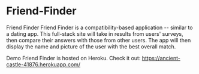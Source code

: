# Friend-Finder
Friend Finder
Friend Finder is a compatibility-based application -- similar to a dating app. This full-stack site will take in results from users' surveys, then compare their answers with those from other users. The app will then display the name and picture of the user with the best overall match.


Demo
Friend Finder is hosted on Heroku. Check it out: https://ancient-castle-41876.herokuapp.com/